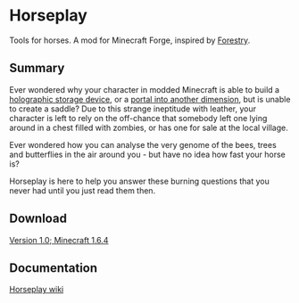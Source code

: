 Horseplay
=========

Tools for horses. A mod for Minecraft Forge, inspired by [Forestry](http://forestry.sengir.net/wiki.new/doku.php).

Summary
-------

Ever wondered why your character in modded Minecraft is able to build a [holographic storage device](http://ae-mod.info/Spatial-Containment-Structure/), or a [portal into another dimension](http://minecraft.gamepedia.com/Nether_portal), but is unable to create a saddle? Due to this strange ineptitude with leather, your character is left to rely on the off-chance that somebody left one lying around in a chest filled with zombies, or has one for sale at the local village.

Ever wondered how you can analyse the very genome of the bees, trees and butterflies in the air around you - but have no idea how fast your horse is?

Horseplay is here to help you answer these burning questions that you never had until you just read them then.

Download
--------

[Version 1.0; Minecraft 1.6.4](https://github.com/doctorceph/horseplay/raw/master/resources/artifacts/drceph.horseplay.1.0.zip)

Documentation
-------------

[Horseplay wiki](https://github.com/doctorceph/horseplay/wiki)
